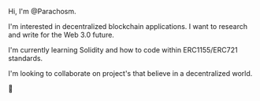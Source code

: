 Hi, I'm @Parachosm.

I'm interested in decentralized blockchain applications.
I want to research and write for the Web 3.0 future.

I'm currently learning Solidity and how to code within ERC1155/ERC721 standards.

I'm looking to collaborate on project's that believe in a decentralized world.

👋
